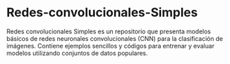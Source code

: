 # Redes-convolucionales-Simples
Redes convolucionales Simples es un repositorio que presenta modelos básicos de redes neuronales convolucionales (CNN) para la clasificación de imágenes. Contiene ejemplos sencillos y códigos para entrenar y evaluar modelos utilizando conjuntos de datos populares.
